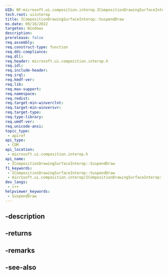```yaml
---
UID: NF:microsoft.ui.composition.interop.ICompositionDrawingSurfaceInterop.SuspendDraw
tech.root: uiinterop
title: ICompositionDrawingSurfaceInterop::SuspendDraw
ms.date: 09/16/2022
targetos: Windows
description: 
prerelease: false
req.assembly: 
req.construct-type: function
req.ddi-compliance: 
req.dll: 
req.header: microsoft.ui.composition.interop.h
req.idl: 
req.include-header: 
req.irql: 
req.kmdf-ver: 
req.lib: 
req.max-support: 
req.namespace: 
req.redist: 
req.target-min-winverclnt: 
req.target-min-winversvr: 
req.target-type: 
req.type-library: 
req.umdf-ver: 
req.unicode-ansi: 
topic_type:
 - apiref
api_type:
 - COM
api_location:
 - microsoft.ui.composition.interop.h
api_name:
 - ICompositionDrawingSurfaceInterop::SuspendDraw
f1_keywords:
 - ICompositionDrawingSurfaceInterop::SuspendDraw
 - microsoft.ui.composition.interop/ICompositionDrawingSurfaceInterop::SuspendDraw
dev_langs:
 - c++
helpviewer_keywords:
 - SuspendDraw
---
```


## -description

## -returns

## -remarks

## -see-also

